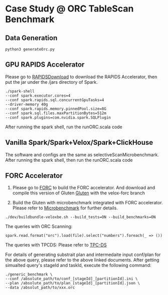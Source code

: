 # Case Study @ ORC TableScan Benchmark

## Data Generation

```
python3 generateOrc.py
```

## GPU RAPIDS Accelerator 

Please go to [RAPIDSDownload](https://nvidia.github.io/spark-rapids/docs/download.html) to download the RAPIDS Accelerator, then put the jar under the /jars directory of Spark.

```
./spark-shell
--conf spark.executor.cores=4        
--conf spark.rapids.sql.concurrentGpuTasks=4        
--driver-memory 40g        
--conf spark.rapids.memory.pinnedPool.size=8G        
--conf spark.sql.files.maxPartitionBytes=512m        
--conf spark.plugins=com.nvidia.spark.SQLPlugin
```

After running the spark shell, run the runORC.scala code

## Vanilla Spark/Spark+Velox/Spark+ClickHouse

The software and configs are the same as selectiveScanMicrobenchmark.
After running the spark shell, then run the runORC.scala code

## FORC Accelerator

1. Please go to [FORC](https://github.com/SFU-HiAccel/FORC) to build the FORC accelerator. And download and compile this version of Gluten [Gluten](https://github.com/DamonZhao-sfu/gluten/tree/velox-forc) with the velox-forc branch 


2. Build the Gluten with microbenchmark integrated with FORC accelerator. Please refer to [Microbenchmark](https://github.com/apache/incubator-gluten/blob/main/docs/developers/MicroBenchmarks.md) for further details.

```
./dev/buildbundle-veloxbe.sh --build_tests=ON --build_benchmarks=ON
```


The queries with ORC Scanning:
```
spark.read.format("orc").load(file).select("numbers").foreach(_ => ())
```

The queries with TPCDS: Please refer to [TPC-DS](https://github.com/apache/incubator-gluten/tree/main/tools/gluten-it/common/src/main/resources/tpcds-queries)

For details of generating substrait plan and intermedaite input conf/plan for the above query, please refer to the above linked documents. After getting simualted query's stageId and taskId, execute the following command:

```
./generic_benchmark \
--conf /absolute_path/to/conf_[stageId]_[partitionId].ini \
--plan /absolute_path/to/plan_[stageId]_[partitionId].json \
--data /absolut_path/to/xxx.orc
```

